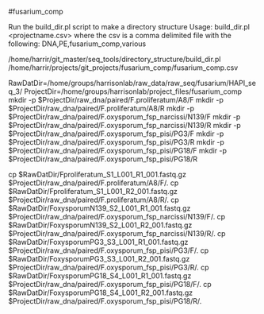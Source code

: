 #fusarium_comp


Run the build_dir.pl script to make a directory structure
Usage: build_dir.pl <projectname.csv>
where the csv is a comma delimited file with the following:
DNA,PE,fusarium_comp,various

/home/harrir/git_master/seq_tools/directory_structure/build_dir.pl /home/harrir/projects/git_projects/fusarium_comp/fusarium_comp.csv 

RawDatDir=/home/groups/harrisonlab/raw_data/raw_seq/fusarium/HAPI_seq_3/ 
    ProjectDir=/home/groups/harrisonlab/project_files/fusarium_comp
    mkdir -p $ProjectDir/raw_dna/paired/F.proliferatum/A8/F
    mkdir -p $ProjectDir/raw_dna/paired/F.proliferatum/A8/R
    mkdir -p $ProjectDir/raw_dna/paired/F.oxysporum_fsp_narcissi/N139/F
    mkdir -p $ProjectDir/raw_dna/paired/F.oxysporum_fsp_narcissi/N139/R
    mkdir -p $ProjectDir/raw_dna/paired/F.oxysporum_fsp_pisi/PG3/F
    mkdir -p $ProjectDir/raw_dna/paired/F.oxysporum_fsp_pisi/PG3/R
    mkdir -p $ProjectDir/raw_dna/paired/F.oxysporum_fsp_pisi/PG18/F
    mkdir -p $ProjectDir/raw_dna/paired/F.oxysporum_fsp_pisi/PG18/R

cp $RawDatDir/Fproliferatum_S1_L001_R1_001.fastq.gz $ProjectDir/raw_dna/paired/F.proliferatum/A8/F/.
    cp $RawDatDir/Fproliferatum_S1_L001_R2_001.fastq.gz $ProjectDir/raw_dna/paired/F.proliferatum/A8/R/.
    cp $RawDatDir/FoxysporumN139_S2_L001_R1_001.fastq.gz $ProjectDir/raw_dna/paired/F.oxysporum_fsp_narcissi/N139/F/.
    cp $RawDatDir/FoxysporumN139_S2_L001_R2_001.fastq.gz $ProjectDir/raw_dna/paired/F.oxysporum_fsp_narcissi/N139/R/.
    cp $RawDatDir/FoxysporumPG3_S3_L001_R1_001.fastq.gz $ProjectDir/raw_dna/paired/F.oxysporum_fsp_pisi/PG3/F/.
    cp $RawDatDir/FoxysporumPG3_S3_L001_R2_001.fastq.gz $ProjectDir/raw_dna/paired/F.oxysporum_fsp_pisi/PG3/R/.
    cp $RawDatDir/FoxysporumPG18_S4_L001_R1_001.fastq.gz $ProjectDir/raw_dna/paired/F.oxysporum_fsp_pisi/PG18/F/.
    cp $RawDatDir/FoxysporumPG18_S4_L001_R2_001.fastq.gz $ProjectDir/raw_dna/paired/F.oxysporum_fsp_pisi/PG18/R/.
